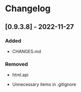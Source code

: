 
# Changelog

## [0.9.3.8] - 2022-11-27

### Added

- CHANGES.md

### Removed

- html.api

- Unnecessary items in .gitignore
